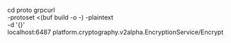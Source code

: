 cd proto
grpcurl \
-protoset <(buf build -o -) -plaintext \
-d '{}' \
localhost:6487 platform.cryptography.v2alpha.EncryptionService/Encrypt
